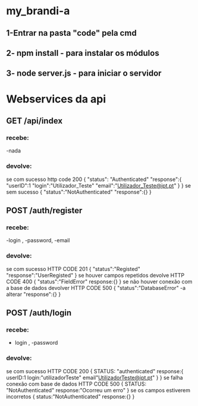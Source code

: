 # my_brandi-a
## 1-Entrar na pasta "code" pela cmd
## 2- npm install - para instalar os módulos
## 3- node server.js - para iniciar o servidor
# Webservices da api
## GET /api/index
### **recebe:**
 -nada
### **devolve:** 
se com sucesso http code 200
{
  "status": "Authenticated"
  "response":{
              "userID":1
              "login":"Utilizador_Teste"
              "email":"Utilizador_Teste@ipt.pt"
             }
}
se sem sucesso 
{
  "status":"NotAuthenticated"
  "response":{}
}
## POST /auth/register
### **recebe:**
-login , -password, -email
### **devolve:**
se com sucesso HTTP CODE 201
{
  "status":"Registed"
  "response":"UserRegisted"
}
se houver campos repetidos devolve HTTP CODE 400
{
  "status":"FieldError"
  response:{}
}
se não houver conexão com a base de dados devolver HTTP CODE 500
{
  "status":"DatabaseError" -a alterar
  "response":{}
}
## POST /auth/login
### **recebe:**
- login , -password
### **devolve:**
se com sucesso HTTP CODE 200
{
  STATUS: "authenticated"
  response:{
    userID:1
    login:"utilizadorTeste"
    email"UtilizadorTeste@ipt.pt"
  }
}
se falha conexão com base de dados HTTP CODE 500
{ 
  STATUS: "NotAuthenticated"
  response:"Ocorreu um erro"
}
se os campos estiverem incorretos
{
  status:"NotAuthenticated"
  response:{}
}
